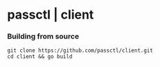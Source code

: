 # passctl | client
### Building from source
```
git clone https://github.com/passctl/client.git
cd client && go build
```
